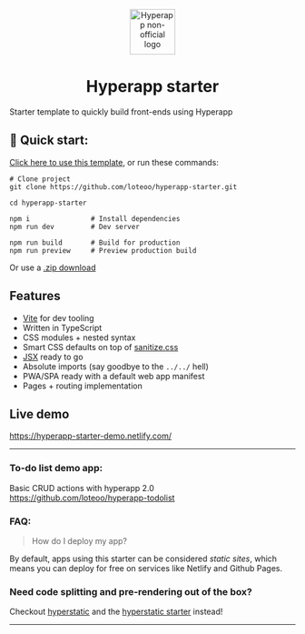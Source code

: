 <p align="center">
  <a href="https://github.com/jorgebucaran/hyperapp">
    <img alt="Hyperapp non-official logo" src="https://raw.githubusercontent.com/loteoo/hyperapp-starter/master/public/icon-180x180.png" width="80" />
  </a>
</p>
<h1 align="center">
  Hyperapp starter
</h1>

Starter template to quickly build front-ends using Hyperapp  


## 🚀 Quick start: 
[Click here to use this template](https://github.com/loteoo/hyperapp-starter/generate), or run these commands:  
```
# Clone project
git clone https://github.com/loteoo/hyperapp-starter.git

cd hyperapp-starter

npm i               # Install dependencies
npm run dev         # Dev server
```


```
npm run build       # Build for production
npm run preview     # Preview production build
```

Or use a [.zip download](https://github.com/loteoo/hyperapp-starter/archive/master.zip)


## Features

- [Vite](https://vitejs.dev/) for dev tooling
- Written in TypeScript
- CSS modules + nested syntax
- Smart CSS defaults on top of [sanitize.css](https://csstools.github.io/sanitize.css/)
- [JSX](https://reactjs.org/docs/introducing-jsx.html) ready to go
- Absolute imports (say goodbye to the `../../` hell)
- PWA/SPA ready with a default web app manifest
- Pages + routing implementation


## Live demo
https://hyperapp-starter-demo.netlify.com/


---

### To-do list demo app:
Basic CRUD actions with hyperapp 2.0  
https://github.com/loteoo/hyperapp-todolist




### FAQ:

> How do I deploy my app?   

By default, apps using this starter can be considered *static sites*, which means you can deploy for free on services like Netlify and Github Pages.



### Need code splitting and pre-rendering out of the box?

Checkout [hyperstatic](https://github.com/loteoo/hyperstatic) and the [hyperstatic starter](https://github.com/loteoo/hyperstatic-starter) instead!


---  





